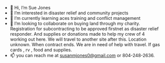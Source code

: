 - 👋 Hi, I’m Sue Jones
- 👀 I’m interested in disaster relief and community projects
- 🌱 I’m currently learning aces training and conflict management 
- 💞️ I’m looking to collaborate on buying land through my charity.  Registration for subcontracting to be approved firstnet as disaster relief responder. And supplies or donations made to help my crew of 4 working out here.  We will travel to another site after this. Location unknown. When contract ends. We are in need of help with travel. If gas cards , rv , food and supplies. 
- 📫 you can reach me at susanmjones0@gmail.com or 804-248-2636. 

<!---
Susanmjones/Susanmjones is a ✨ special ✨ repository because its `README.md` (this file) appears on your GitHub profile.
You can click the Preview link to take a look at your changes.
--->
